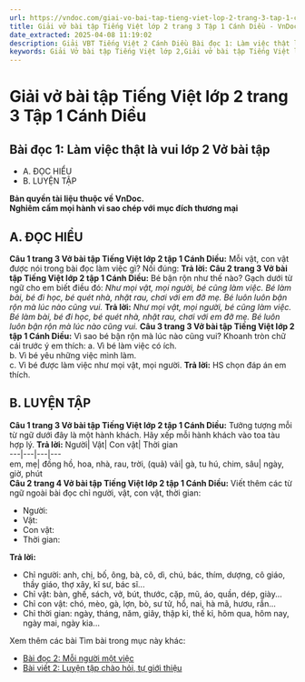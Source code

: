 ```yaml
---
url: https://vndoc.com/giai-vo-bai-tap-tieng-viet-lop-2-trang-3-tap-1-canh-dieu-321199
title: Giải vở bài tập Tiếng Việt lớp 2 trang 3 Tập 1 Cánh Diều - VnDoc.com
date_extracted: 2025-04-08 11:19:02
description: Giải VBT Tiếng Việt 2 Cánh Diều Bài đọc 1: Làm việc thật là vui trang 3 được biên soạn nhằm giúp các em HS học tập tốt môn Tiếng Việt lớp 2 Cánh Diều. Mời các bạn tham khảo.
keywords: Giải Vở bài tập Tiếng Việt lớp 2,Giải vở bài tập Tiếng Việt lớp 2 trang 3 Tập 1 Cánh Diều,Bài 1 Cuộc sống quanh em lớp 2 Vở bài tập,Giải VBT Tiếng Việt lớp 2 Tập 1 trang 3 Cánh Diều,Giải bài đọc 1 Làm việc thật là vui lớp 2 Cánh Diều,Giải vbt Tiếng Việt lớp 2
---
```


# Giải vở bài tập Tiếng Việt lớp 2 trang 3 Tập 1 Cánh Diều
## **Bài đọc 1: Làm việc thật là vui lớp 2 Vở bài tập**
  * A. ĐỌC HIỂU
  * B. LUYỆN TẬP

**Bản quyền tài liệu thuộc về VnDoc.**  
**Nghiêm cấm mọi hành vi sao chép với mục đích thương mại**
## **A. ĐỌC HIỂU**
**Câu 1 trang 3 Vở bài tập Tiếng Việt lớp 2 tập 1 Cánh Diều:** Mỗi vật, con vật được nói trong bài đọc làm việc gì? Nối đúng:
**Trả lời:**
**Câu 2 trang 3 Vở bài tập Tiếng Việt lớp 2 tập 1 Cánh Diều:** Bé bận rộn như thế nào? Gạch dưới từ ngữ cho em biết điều đó:
_Như mọi vật, mọi người, bé cũng làm việc. Bé làm bài, bé đi học, bé quét nhà, nhặt rau, chơi với em đỡ mẹ. Bé luôn luôn bận rộn mà lúc nào cũng vui._
**Trả lời:**
_Như mọi vật, mọi người, bé cũng làm việc. Bé làm bài, bé đi học, bé quét nhà, nhặt rau, chơi với em đỡ mẹ. Bé luôn luôn bận rộn mà lúc nào cũng vui._
**Câu 3 trang 3 Vở bài tập Tiếng Việt lớp 2 tập 1 Cánh Diều:** Vì sao bé bận rộn mà lúc nào cũng vui?
Khoanh tròn chữ cái trước ý em thích:
a. Vì bé làm việc có ích.  
b. Vì bé yêu những việc mình làm.  
c. Vì bé được làm việc như mọi vật, mọi người.
**Trả lời:**
HS chọn đáp án em thích.
## **B. LUYỆN TẬP**
**Câu 1 trang 3 Vở bài tập Tiếng Việt lớp 2 tập 1 Cánh Diều:** Tưởng tượng mỗi từ ngữ dưới đây là một hành khách. Hãy xếp mỗi hành khách vào toa tàu hợp lý.
**Trả lời:**
Người| Vật| Con vật| Thời gian  
---|---|---|---  
em, mẹ| đồng hồ, hoa, nhà, rau, trời, \(quả\) vải| gà, tu hú, chim, sâu| ngày, giờ, phút  
**Câu 2 trang 4 Vở bài tập Tiếng Việt lớp 2 tập 1 Cánh Diều:** Viết thêm các từ ngữ ngoài bài đọc chỉ người, vật, con vật, thời gian:
  * Người:
  * Vật:
  * Con vật:
  * Thời gian:

**Trả lời:**
  * Chỉ người: anh, chị, bố, ông, bà, cô, dì, chú, bác, thím, dượng, cô giáo, thầy giáo, thợ xây, kĩ sư, bác sĩ...
  * Chỉ vật: bàn, ghế, sách, vở, bút, thước, cặp, mũ, áo, quần, dép, giày...
  * Chỉ con vật: chó, mèo, gà, lợn, bò, sư tử, hổ, nai, hà mã, hươu, rắn...
  * Chỉ thời gian: ngày, tháng, năm, giây, thập kỉ, thế kỉ, hôm qua, hôm nay, ngày mai, ngày kia...

Xem thêm các bài Tìm bài trong mục này khác:
  * [Bài đọc 2: Mỗi người một việc](</giai-vo-bai-tap-tieng-viet-lop-2-trang-4-tap-1-canh-dieu-321200>)
  * [Bài viết 2: Luyện tập chào hỏi, tự giới thiệu](</giai-vo-bai-tap-tieng-viet-lop-2-trang-5-tap-1-canh-dieu-321201>)

